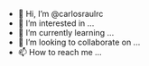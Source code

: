 - 👋 Hi, I’m @carlosraulrc
- 👀 I’m interested in ...
- 🌱 I’m currently learning ...
- 💞️ I’m looking to collaborate on ...
- 📫 How to reach me ...

<!---
carlosraulrc/carlosraulrc is a ✨ special ✨ repository because its `README.md` (this file) appears on your GitHub profile.
You can click the Preview link to take a look at your changes.
--->
